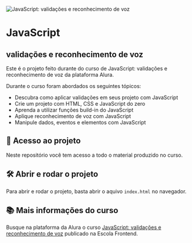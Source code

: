 ![JavaScript: validações e reconhecimento de voz](https://user-images.githubusercontent.com/124701374/229164908-41865b7f-bd6f-47ff-ade8-8a811e0bd73f.png)

# JavaScript

## validações e reconhecimento de voz

Este é o projeto feito durante do curso de JavaScript: validações e reconhecimento de voz da plataforma Alura.

Durante o curso foram abordados os seguintes tópicos:

- Descubra como aplicar validações em seus projeto com JavaScript
- Crie um projeto com HTML, CSS e JavaScript do zero
- Aprenda a utilizar funções build-in do JavaScript
- Aplique reconhecimento de voz com JavaScript
- Manipule dados, eventos e elementos com JavaScript

## 📁 Acesso ao projeto

Neste repositório você tem acesso a todo o material produzido no curso.

## 🛠️ Abrir e rodar o projeto

Para abrir e rodar o projeto, basta abrir o aquivo `index.html` no navegador.

## 📚 Mais informações do curso

Busque na plataforma da Alura o curso [JavaScript: validações e reconhecimento de voz](https://cursos.alura.com.br/course/javascript-validacoes-reconhecimento-voz) publicado na Escola Frontend.
